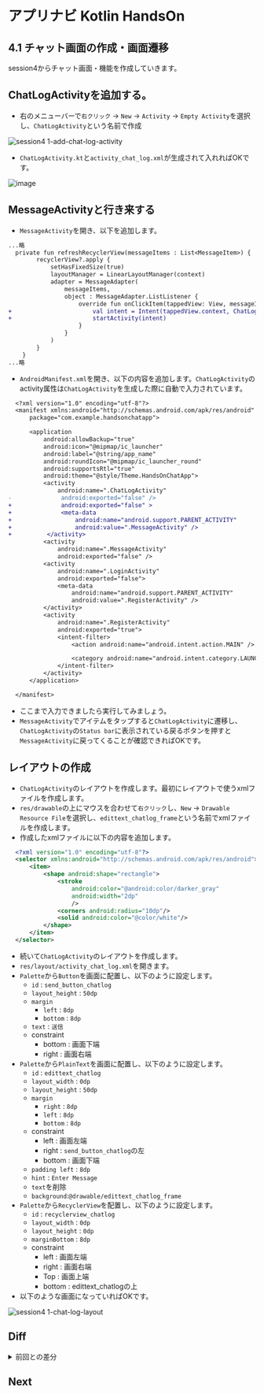 # アプリナビ Kotlin HandsOn

## 4.1 チャット画面の作成・画面遷移

session4からチャット画面・機能を作成していきます。

## ChatLogActivityを追加する。
- 右のメニューバーで`右クリック` → `New` → `Activity` → `Empty Activity`を選択し、`ChatLogActivity`という名前で作成

![session4 1-add-chat-log-activity](https://user-images.githubusercontent.com/57338033/157045995-e4332aa9-15f8-4217-a94b-5234cf3cfb90.png)

- `ChatLogActivity.kt`と`activity_chat_log.xml`が生成されて入れればOKです。

![image](https://user-images.githubusercontent.com/57338033/157046211-a40ff272-26b6-45a2-b112-50c59c01a595.png)


## MessageActivityと行き来する
- `MessageActivity`を開き、以下を追加します。

```diff
...略
  private fun refreshRecyclerView(messageItems : List<MessageItem>) {
        recyclerView?.apply {
            setHasFixedSize(true)
            layoutManager = LinearLayoutManager(context)
            adapter = MessageAdapter(
                messageItems,
                object : MessageAdapter.ListListener {
                    override fun onClickItem(tappedView: View, messageItem: MessageItem) {
+                       val intent = Intent(tappedView.context, ChatLogActivity::class.java)
+                       startActivity(intent)
                    }
                }
            )
        }
    }
...略
```

- `AndroidManifest.xml`を開き、以下の内容を追加します。`ChatLogActivity`のactivity属性は`ChatLogActivity`を生成した際に自動で入力されています。

```diff
  <?xml version="1.0" encoding="utf-8"?>
  <manifest xmlns:android="http://schemas.android.com/apk/res/android"
      package="com.example.handsonchatapp">

      <application
          android:allowBackup="true"
          android:icon="@mipmap/ic_launcher"
          android:label="@string/app_name"
          android:roundIcon="@mipmap/ic_launcher_round"
          android:supportsRtl="true"
          android:theme="@style/Theme.HandsOnChatApp">
          <activity
              android:name=".ChatLogActivity"
-              android:exported="false" />
+              android:exported="false" >
+              <meta-data
+                  android:name="android.support.PARENT_ACTIVITY"
+                  android:value=".MessageActivity" />
+          </activity>
          <activity
              android:name=".MessageActivity"
              android:exported="false" />
          <activity
              android:name=".LoginActivity"
              android:exported="false">
              <meta-data
                  android:name="android.support.PARENT_ACTIVITY"
                  android:value=".RegisterActivity" />
          </activity>
          <activity
              android:name=".RegisterActivity"
              android:exported="true">
              <intent-filter>
                  <action android:name="android.intent.action.MAIN" />

                  <category android:name="android.intent.category.LAUNCHER" />
              </intent-filter>
          </activity>
      </application>

  </manifest>
```

- ここまで入力できましたら実行してみましょう。
- `MessageActivity`でアイテムをタップすると`ChatLogActivity`に遷移し、`ChatLogActivity`の`Status bar`に表示されている戻るボタンを押すと`MessageActivity`に戻ってくることが確認できればOKです。

## レイアウトの作成
- `ChatLogActivity`のレイアウトを作成します。最初にレイアウトで使うxmlファイルを作成します。
- `res/drawable`の上にマウスを合わせて`右クリック`し、`New` → `Drawable Resource File`を選択し、`edittext_chatlog_frame`という名前でxmlファイルを作成します。
- 作成したxmlファイルに以下の内容を追加します。

```xml
  <?xml version="1.0" encoding="utf-8"?>
  <selector xmlns:android="http://schemas.android.com/apk/res/android">
      <item>
          <shape android:shape="rectangle">
              <stroke
                  android:color="@android:color/darker_gray"
                  android:width="2dp"
                  />
              <corners android:radius="10dp"/>
              <solid android:color="@color/white"/>
          </shape>
      </item>
  </selector>
```
- 続いて`ChatLogActivity`のレイアウトを作成します。
- `res/layout/activity_chat_log.xml`を開きます。
- `Palette`から`Button`を画面に配置し、以下のように設定します。
  - `id` : `send_button_chatlog`
  - `layout_height` : `50dp`
  - `margin`
    - `left` : `8dp`
    - `bottom` : `8dp`
  - `text` : `送信`
  - constraint
    - bottom : 画面下端
    - right : 画面右端
- `Palette`から`PlainText`を画面に配置し、以下のように設定します。
  - `id` : `edittext_chatlog`
  - `layout_width` : `0dp`
  - `layout_height` : `50dp`
  - `margin`
    - `right` : `8dp`
    - `left` : `8dp`
    - `bottom` : `8dp`
  - constraint
    - left : 画面左端
    - right : `send_button_chatlog`の左
    - bottom : 画面下端
  - `padding left` : `8dp`
  - `hint` : `Enter Message`
  - `text`を削除
  - `background`:`@drawable/edittext_chatlog_frame`
- `Palette`から`RecyclerView`を配置し、以下のように設定します。
  - `id` : `recyclerview_chatlog`
  - `layout_width` : `0dp`
  - `layout_height` : `0dp`
  - `marginBottom` : `8dp`
  - constraint
    - left : 画面左端
    - right : 画面右端
    - Top : 画面上端
    - bottom : edittext_chatlogの上
- 以下のような画面になっていればOKです。

![session4 1-chat-log-layout](https://user-images.githubusercontent.com/57338033/157075063-94a70017-ac70-4d99-af78-0599298bcfd8.png)




## Diff

<details>
  
<summary>前回との差分</summary>
  
[diff](https://github.com/syota-kawaguchi/AppNavi_Kotlin_ChatApp_HandsOn/commit/f48850900a10df96fa75c592dccd869a4d1fa72e)
  
</details>

## Next
